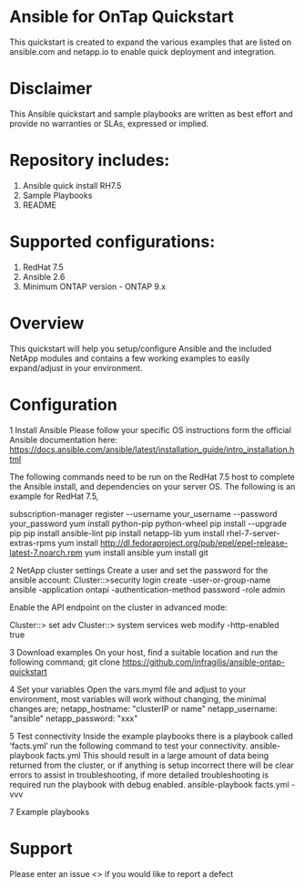 # Ansible for OnTap Quickstart 

This quickstart is created to expand the various examples that are listed on ansible.com and netapp.io to enable quick deployment and integration.

# Disclaimer
This Ansible quickstart and sample playbooks are written as best effort and provide no warranties or SLAs, expressed or implied.

# Repository includes:
1.  Ansible quick install RH7.5
2.  Sample Playbooks
3.  README
 
# Supported configurations:
1. RedHat 7.5
2. Ansible 2.6
3. Minimum ONTAP version - ONTAP 9.x

# Overview
This quickstart will help you setup/configure Ansible and the included NetApp modules and contains a few working examples to easily expand/adjust in your environment.



# Configuration
1   Install Ansible
Please follow your specific OS instructions form the official Ansible documentation here:
https://docs.ansible.com/ansible/latest/installation_guide/intro_installation.html

The following commands need to be run on the RedHat 7.5 host to complete the Ansible install, and dependencies on your server OS. The following is an example for RedHat 7.5,

subscription-manager register --username your_username --password your_password 
yum install python-pip python-wheel 
pip install --upgrade pip 
pip install ansible-lint 
pip install netapp-lib 
yum install rhel-7-server-extras-rpms 
yum install http://dl.fedoraproject.org/pub/epel/epel-release-latest-7.noarch.rpm 
yum install ansible 
yum install git 

2  NetApp cluster settings
Create a user and set the password for the ansible account:
Cluster::>security login create -user-or-group-name ansible -application ontapi -authentication-method password -role admin

Enable the API endpoint on the cluster in advanced mode:

Cluster::> set adv
Cluster::> system services web modify -http-enabled true

3   Download examples
On your host, find a suitable location and run the following command;
git clone  https://github.com/infragilis/ansible-ontap-quickstart

4   Set your variables
Open the vars.myml file and adjust to your environment, most variables will work without changing, the minimal changes are;
netapp_hostname: "clusterIP or name"
netapp_username: "ansible"
netapp_password: "xxx"

5   Test connectivity
Inside the example playbooks  there is a playbook called ‘facts.yml’ run the following command to test your connectivity.
ansible-playbook facts.yml
This should result in a large amount of data being returned from the cluster, or if anything is setup incorrect there will be clear errors to assist in troubleshooting, if more detailed troubleshooting is required run the playbook with debug enabled.
ansible-playbook facts.yml -vvv

7   Example playbooks

<coming soon>





# Support
Please enter an issue <<link required>> if you would like to report a defect

